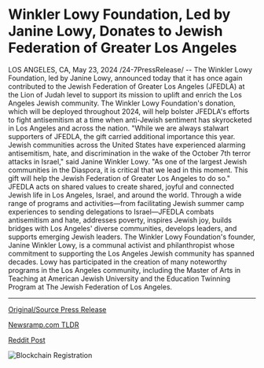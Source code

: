 # Winkler Lowy Foundation, Led by Janine Lowy, Donates to Jewish Federation of Greater Los Angeles

LOS ANGELES, CA, May 23, 2024 /24-7PressRelease/ -- The Winkler Lowy Foundation, led by Janine Lowy, announced today that it has once again contributed to the Jewish Federation of Greater Los Angeles (JFEDLA) at the Lion of Judah level to support its mission to uplift and enrich the Los Angeles Jewish community.   The Winkler Lowy Foundation's donation, which will be deployed throughout 2024, will help bolster JFEDLA's efforts to fight antisemitism at a time when anti-Jewish sentiment has skyrocketed in Los Angeles and across the nation.   "While we are always stalwart supporters of JFEDLA, the gift carried additional importance this year. Jewish communities across the United States have experienced alarming antisemitism, hate, and discrimination in the wake of the October 7th terror attacks in Israel," said Janine Winkler Lowy. "As one of the largest Jewish communities in the Diaspora, it is critical that we lead in this moment. This gift will help the Jewish Federation of Greater Los Angeles to do so."   JFEDLA acts on shared values to create shared, joyful and connected Jewish life in Los Angeles, Israel, and around the world. Through a wide range of programs and activities—from facilitating Jewish summer camp experiences to sending delegations to Israel—JFEDLA combats antisemitism and hate, addresses poverty, inspires Jewish joy, builds bridges with Los Angeles' diverse communities, develops leaders, and supports emerging Jewish leaders.   The Winkler Lowy Foundation's founder, Janine Winkler Lowy, is a communal activist and philanthropist whose commitment to supporting the Los Angeles Jewish community has spanned decades. Lowy has participated in the creation of many noteworthy programs in the Los Angeles community, including the Master of Arts in Teaching at American Jewish University and the Education Twinning Program at The Jewish Federation of Los Angeles. 

---

[Original/Source Press Release](https://www.24-7pressrelease.com/press-release/511108/winkler-lowy-foundation-led-by-janine-lowy-donates-to-jewish-federation-of-greater-los-angeles)
                    

[Newsramp.com TLDR](None) 



[Reddit Post](https://www.reddit.com/r/Lifestyle_Culture/comments/1cymt52/winkler_lowy_foundation_supports_jewish/) 



![Blockchain Registration](https://cdn.newsramp.app/24-7PressRelease/qrcode/245/23/oxendf6r.webp)